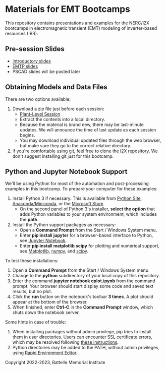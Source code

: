 # Materials for EMT Bootcamps 

This repository contains presentations and examples for the NERC/i2X
bootcamps in electromagnetic transient (EMT) modeling of inverter-based
resources (IBR).

## Pre-session Slides

- [Introductory slides](EMT_Bootcamp_July_27.pdf)
- [EMTP slides](EMTP/EMTP_training_session_1.pdf)
- PSCAD slides will be posted later

## Obtaining Models and Data Files

There are two options available:

1. Download a zip file just before each session:
   - [Plant-Level Session](Plant-Level.zip)
   - Extract the contents into a local directory.
   - Because the material is brand new, there may be last-minute updates. We will announce the time of last update as each session begins.
   - You may download individual updated files through the web browser, but make sure they go to the correct relative directory.
2. If you're comfortable using [git](https://git-scm.com/download/win), feel free to clone [the i2X repository](https://github.com/pnnl/i2x/tree/develop). We don't suggest installing git just for this bootcamp.

## Python and Jupyter Notebook Support

We'll be using Python for most of the automation and post-processing
examples in this bootcamp. To prepare your computer for these examples:

1. Install Python 3 if necessary. This is available from [Python Site](https://python.org), 
   [Anaconda/Miniconda](https://www.anaconda.com/), or the 
   [Microsoft Store](https://apps.microsoft.com/store/detail/python-310/9PJPW5LDXLZ5).
   - On the second panel of Python 3's installer, **select the option** that adds Python variables to your system environment, which includes the **path**.
2. Install the Python support packages as necessary:
   - Open a **Command Prompt** from the Start / Windows System menu.
   - Enter **pip install jupyter** for a browser-based interface to Python, see [Jupyter Notebook](https://jupyter.org).
   - Enter **pip install matplotlib scipy** for plotting and numerical support, see [Matplotlib](https://matplotlib.org/), [numpy](https://numpy.org/doc/stable/user/index.html), and [scipy](https://scipy.org/).

To test these installations:

1. Open a **Command Prompt** from the Start / Windows System menu.
2. Change to the **python** subdirectory of your local copy of this repository.
3. Enter the command **jupyter notebook cplot.ipynb** from the command prompt. Your browser should start display some code and saved text results, but no plot.
4. Click the **run** button on the notebook's toolbar **3 times**.  A plot should appear at the bottom of the browser.
5. When finished, enter **Ctrl-C** in the **Command Prompt** window, which shuts down the notebook server.

Some hints in case of trouble:

1. When installing packages without admin privilege, pip tries to install them in user directories. Users can encounter SSL certificate errors, which may be resolved following [these instructions](https://jhooq.com/pip-install-connection-error/).
2. Python directories may be added to the PATH, without admin privileges, using [Rapid Environment Editor](https://www.rapidee.com/en/about).

Copyright 2022-2023, Battelle Memorial Institute

